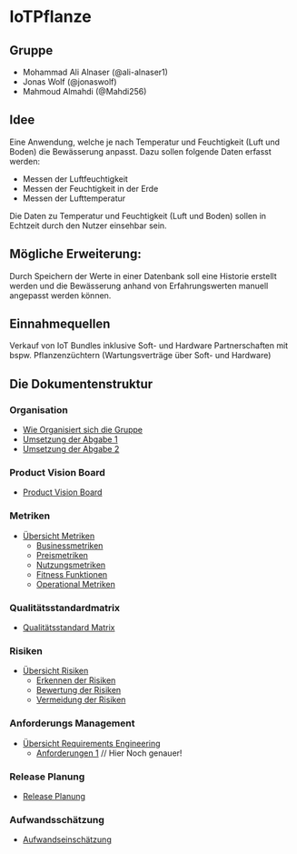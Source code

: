 # IoTPflanze
## Gruppe

- Mohammad Ali Alnaser (@ali-alnaser1)
- Jonas Wolf (@jonaswolf)
- Mahmoud Almahdi (@Mahdi256)

## Idee
Eine Anwendung, welche je nach Temperatur und Feuchtigkeit (Luft und Boden) die Bewässerung anpasst. Dazu sollen folgende Daten erfasst werden:

- Messen der Luftfeuchtigkeit
- Messen der Feuchtigkeit in der Erde
- Messen der Lufttemperatur

Die Daten zu Temperatur und Feuchtigkeit (Luft und Boden) sollen in Echtzeit durch den Nutzer einsehbar sein.

## Mögliche Erweiterung:

Durch Speichern der Werte in einer Datenbank soll eine Historie erstellt werden und die Bewässerung anhand von Erfahrungswerten manuell angepasst werden können.

## Einnahmequellen

Verkauf von IoT Bundles inklusive Soft- und Hardware
Partnerschaften mit bspw. Pflanzenzüchtern (Wartungsverträge über Soft- und Hardware)

## Die Dokumentenstruktur
### Organisation
- [Wie Organisiert sich die Gruppe](10_Organisation/Organisation.md)
- [Umsetzung der Abgabe 1](10_Organisation/UmsetzungAbgabe1.md)
- [Umsetzung der Abgabe 2](10_Organisation/UmsetzungAbgabe2.md)

### Product Vision Board
- [Product Vision Board](20_ProductVisionBoard/ProductVisionBoard.md)

### Metriken
- [Übersicht Metriken](30_Metriken/Metriken.md)
    + [Businessmetriken](30_Metriken/BusinessMetriken.md)
    + [Preismetriken](30_Metriken/PreisMetriken.md)
    + [Nutzungsmetriken](30_Metriken/NutzungsMetriken.md)
    + [Fitness Funktionen](30_Metriken/FitnessFunktionen.md)
    + [Operational Metriken](30_Metriken/OperationalMetriken.md)

### Qualitätsstandardmatrix
- [Qualitätsstandard Matrix](40_Qualitaetsstandard/QualitaetsstandardMatrix.md)

### Risiken
- [Übersicht Risiken](50_Risiken/Risiken.md)
	+ [Erkennen der Risiken](50_Risiken/RisikenErkennen.md)
    + [Bewertung der Risiken](50_Risiken/RisikenBewertung.md)
    + [Vermeidung der Risiken](50_Risiken/RisikenVermeidung.md)

### Anforderungs Management
- [Übersicht Requirements Engineering](60_RequirementsEngineering/RequirementsEngineering.md)
	+ [Anforderungen 1](60_RequirementsEngineering/RequirementsEngineering.md)
// Hier Noch genauer!

### Release Planung
- [Release Planung](70_ReleasePlanung/ReleasePlanung.md)

### Aufwandsschätzung
- [Aufwandseinschätzung](80_Aufwandsschaetzung/Aufwandsschaetzung.md)